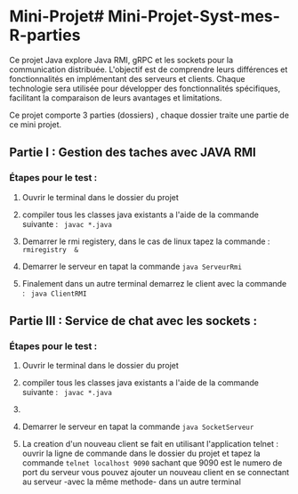# Mini-Projet# Mini-Projet-Syst-mes-R-parties

Ce projet Java explore Java RMI, gRPC et les sockets pour la communication distribuée. L'objectif est de comprendre leurs différences et fonctionnalités en implémentant des serveurs et clients. Chaque technologie sera utilisée pour développer des fonctionnalités spécifiques, facilitant la comparaison de leurs avantages et limitations.

Ce projet comporte 3 parties (dossiers) , chaque dossier traite une partie de ce mini projet.

## Partie I : Gestion des taches avec JAVA RMI

### Étapes pour le test :

1. Ouvrir le terminal dans le dossier du projet
2. compiler tous les classes java existants a l'aide de la commande suivante :
   ` javac *.java`

3. Demarrer le rmi registery, dans le cas de linux tapez la commande :
   ` rmiregistry  &`

4. Demarrer le serveur en tapat la commande
   `java ServeurRmi`

5. Finalement dans un autre terminal demarrez le client avec la commande :
   ` java ClientRMI`

## Partie III : Service de chat avec les sockets :

### Étapes pour le test :

1. Ouvrir le terminal dans le dossier du projet
2. compiler tous les classes java existants a l'aide de la commande suivante :
   ` javac *.java`

3.
4. Demarrer le serveur en tapat la commande
   `java SocketServeur`

5. La creation d'un nouveau client se fait en utilisant l'application telnet :
   ouvrir la ligne de commande dans le dossier du projet et tapez la commande `telnet localhost 9090` sachant que 9090 est le numero de port du serveur
   vous pouvez ajouter un nouveau client en se connectant au serveur -avec la même methode- dans un autre terminal
